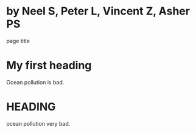 # by Neel S, Peter L, Vincent Z, Asher PS

<html>

<head>
page title
<head>

<h1>My first heading</h1>

<p>Ocean pollution is bad.</p>
<a Education video: = "https://www.youtube.com"> </a>


<body> 
<h1> HEADING </h1>
<p> ocean pollution very bad. </p>
</body>

</html>